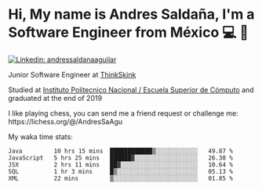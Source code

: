 # Hi, My name is Andres Saldaña, I'm a Software Engineer from México :computer: :boy:

[![Linkedin: andressaldanaaguilar](https://img.shields.io/badge/-andressaldanaaguilar-blue?style=flat-square&logo=Linkedin&logoColor=white&link=https://www.linkedin.com/in/thaianebraga/)](https://www.linkedin.com/in/andressaldanaaguilar)

<p>Junior Software Engineer at <a href="https://www.thinkskink.com/">ThinkSkink</a></p>
<p>Studied at <a href="https://en.wikipedia.org/wiki/ESCOM">Instituto Politecnico Nacional / Escuela Superior de Cómputo</a> and graduated at the end of 2019</p>
<p>I like playing chess, you can send me a friend request or challenge me: https://lichess.org/@/AndresSaAgu</p>

<p> My waka time stats: </p>

<!--START_SECTION:waka-->
```text
Java         10 hrs 15 mins  ████████████▒░░░░░░░░░░░░   49.87 % 
JavaScript   5 hrs 25 mins   ██████▓░░░░░░░░░░░░░░░░░░   26.38 % 
JSX          2 hrs 11 mins   ██▓░░░░░░░░░░░░░░░░░░░░░░   10.64 % 
SQL          1 hr 3 mins     █▒░░░░░░░░░░░░░░░░░░░░░░░   05.13 % 
XML          22 mins         ▒░░░░░░░░░░░░░░░░░░░░░░░░   01.85 % 
```
<!--END_SECTION:waka-->
